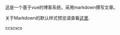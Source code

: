 <!--
{
  "title": "Hello World",
  "date": "2016-05-26",
  "class": "post",
  "tags": ["其它", "测试2"],
  "img": {
    "url": "http://ob54s56n6.bkt.clouddn.com/helloworld.png",
    "top": "-3%"
  }
}
-->

这是一个基于vue的博客系统，采用markdown撰写文章。

关于Markdown的默认样式预览请查看[这里](https://almon000.github.io/#/article/1).

ccscscs
